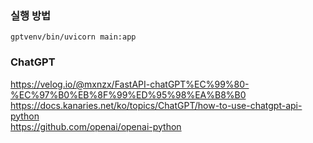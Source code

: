 ### 실행 방법
```
gptvenv/bin/uvicorn main:app
```

### ChatGPT
https://velog.io/@mxnzx/FastAPI-chatGPT%EC%99%80-%EC%97%B0%EB%8F%99%ED%95%98%EA%B8%B0  
https://docs.kanaries.net/ko/topics/ChatGPT/how-to-use-chatgpt-api-python  
https://github.com/openai/openai-python
